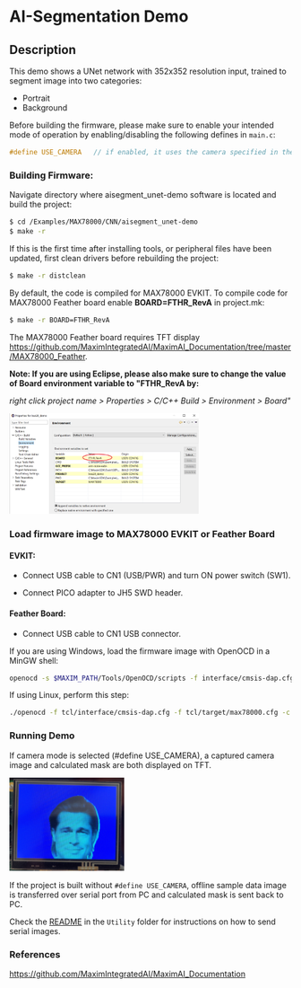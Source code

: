 # AI-Segmentation Demo



Description
-----------

This demo shows a UNet network with 352x352 resolution input, trained to segment image into two categories:

- Portrait
- Background

Before building the firmware, please make sure to enable your intended mode of operation by enabling/disabling the following defines in `main.c`:

```c
#define USE_CAMERA   // if enabled, it uses the camera specified in the make file, otherwise it uses serial loader
```

### Building Firmware:

Navigate directory where aisegment_unet-demo software is located and build the project:

```bash
$ cd /Examples/MAX78000/CNN/aisegment_unet-demo
$ make -r
```

If this is the first time after installing tools, or peripheral files have been updated, first clean drivers before rebuilding the project: 

```bash
$ make -r distclean
```

By default, the code is compiled for MAX78000 EVKIT.  To compile code for MAX78000 Feather board enable **BOARD=FTHR_RevA** in project.mk:

```bash
$ make -r BOARD=FTHR_RevA
```

The MAX78000 Feather board requires TFT display https://github.com/MaximIntegratedAI/MaximAI_Documentation/tree/master/MAX78000_Feather.

**Note: If you are using Eclipse, please also make sure to change the value of Board environment variable to "FTHR_RevA by:**

*right click project name > Properties > C/C++ Build > Environment > Board"*

<img src="Resources/eclipse_board.png" style="zoom:33%;" />



### Load firmware image to MAX78000 EVKIT or Feather Board

#### EVKIT:

- Connect USB cable to CN1 (USB/PWR) and turn ON power switch (SW1).

- Connect PICO adapter to JH5 SWD header. 

#### Feather Board:

- Connect USB cable to CN1 USB connector.

If you are using Windows, load the firmware image with OpenOCD in a MinGW shell:

```bash
openocd -s $MAXIM_PATH/Tools/OpenOCD/scripts -f interface/cmsis-dap.cfg -f target/max78000.cfg -c "program build/MAX78000.elf reset exit"
```

If using Linux, perform this step:

```bash
./openocd -f tcl/interface/cmsis-dap.cfg -f tcl/target/max78000.cfg -c "program build/MAX78000.elf verify reset exit"
```

### Running Demo

If camera mode is selected (#define USE_CAMERA), a captured camera image and calculated mask are both displayed on TFT. 

<img src="Resources/Portrait.jpg" style="zoom:20%;" />

If the project is built without `#define USE_CAMERA`, offline sample data image is transferred over serial port from PC and calculated mask is sent back to PC. 

Check the [README](Utility/README.md)  in the `Utility` folder for instructions on how to send serial images.

### References

https://github.com/MaximIntegratedAI/MaximAI_Documentation